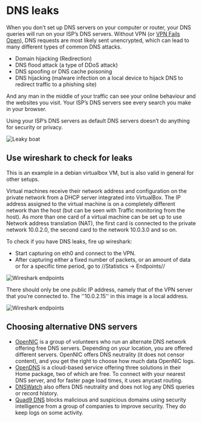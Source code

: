 # DNS leaks

When you don’t set up DNS servers on your computer or router, your DNS queries will run on your ISP’s DNS servers. Without VPN (or [VPN Fails Open](VPN-fail-open.md)), DNS requests are most likely sent unencrypted, which can lead to many different types of common DNS attacks. 

* Domain hijacking (Redirection)
* DNS flood attack (a type of DDoS attack) 
* DNS spoofing or DNS cache poisoning
* DNS hijacking (malware infection on a local device to hijack DNS to redirect traffic to a phishing site)

And any man in the middle of your traffic can see your online behaviour and the websites you visit. Your ISP’s DNS servers see every search you make in your browser. 

Using your ISP’s DNS servers as default DNS servers doesn’t do anything for security or privacy.

![Leaky boat](https://github.com/tymyrddin/orchard/blob/main/mitigations/assets/images/leaky-boat.png)

## Use wireshark to check for leaks 

This is an example in a debian virtualbox VM, but is also valid in general for other setups.

Virtual machines receive their network address and configuration on the private network from a DHCP server integrated into VirtualBox. The IP address assigned to the virtual machine is on a completely different network than the host (but can be seen with Traffic monitoring from the host). As more than one card of a virtual machine can be set up to use Network address translation (NAT), the first card is connected to the private network 10.0.2.0, the second card to the network 10.0.3.0 and so on.

To check if you have DNS leaks, fire up wireshark:

  * Start capturing on eth0 and connect to the VPN.
  * After capturing either a fixed number of packets, or an amount of data or for a specific time period, go to //Statistics -> Endpoints//

![Wireshark endpoints](https://github.com/tymyrddin/orchard/blob/main/mitigations/assets/images/statistics-endpoints.png)

There should only be one public IP address, namely that of the VPN server that you’re connected to. The ''10.0.2.15'' in this image is a local address.

![Wireshark endpoints](https://github.com/tymyrddin/orchard/blob/main/mitigations/assets/images/statistics-endpoints2.png)

## Choosing alternative DNS servers

* [OpenNIC](https://www.opennic.org/) is a group of volunteers who run an alternate DNS network offering free DNS servers. Depending on your location, you are offered different servers. OpenNIC offers DNS neutrality (it does not censor content), and you get the right to choose how much data OpenNIC logs.
* [OpenDNS](https://www.opendns.com) is a cloud-based service offering three solutions in their Home package, two of which are free. To connect with your nearest DNS server, and for faster page load times, it uses anycast routing.
* [DNSWatch](https://dns.watch/) also offers DNS neutrality and does not log any DNS queries or record history.
* [Quad9 DNS](https://www.quad9.net/) blocks malicious and suspicious domains using security intelligence from a group of  companies to improve security. They do keep logs on some activity.

